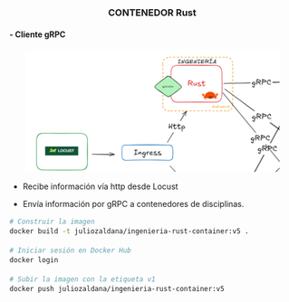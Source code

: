 ### <div align="center">CONTENEDOR Rust</div>

#### - Cliente gRPC

<div align="center">
<img src=rust.png width=450>
</div>


* Recibe información vía http desde Locust

* Envía información por gRPC a contenedores de disciplinas.

```bash
# Construir la imagen 
docker build -t juliozaldana/ingenieria-rust-container:v5 .

# Iniciar sesión en Docker Hub
docker login

# Subir la imagen con la etiqueta v1
docker push juliozaldana/ingenieria-rust-container:v5
```
